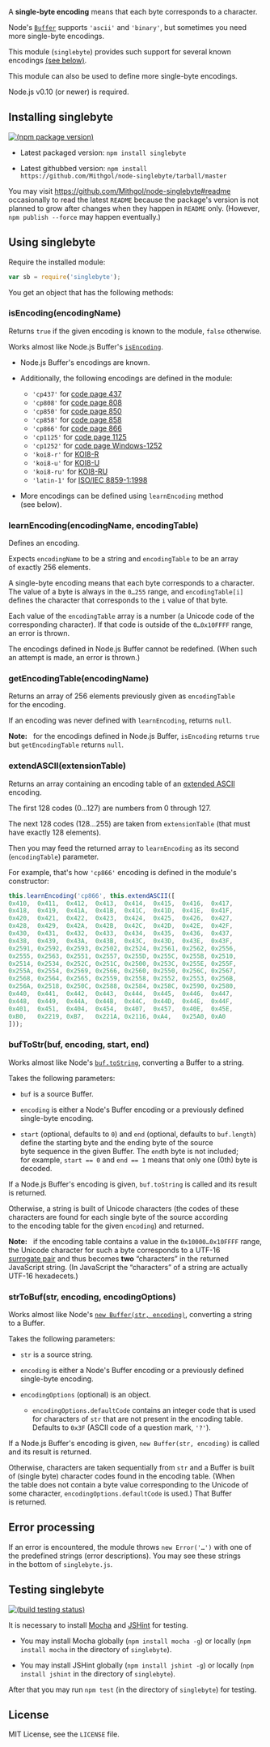 A **single-byte encoding** means that each byte corresponds to a character.

Node's [`Buffer`](http://nodejs.org/docs/latest/api/buffer.html) supports `'ascii'` and `'binary'`, but sometimes you need more single-byte encodings.

This module (`singlebyte`) provides such support for several known encodings [(see below)](#isencodingencodingname).

This module can also be used to define more single-byte encodings.

Node.js v0.10 (or newer) is required.

## Installing singlebyte

[![(npm package version)](https://badge.fury.io/js/singlebyte.png)](https://npmjs.org/package/singlebyte)

* Latest packaged version: `npm install singlebyte`

* Latest githubbed version: `npm install https://github.com/Mithgol/node-singlebyte/tarball/master`

You may visit https://github.com/Mithgol/node-singlebyte#readme occasionally to read the latest `README` because the package's version is not planned to grow after changes when they happen in `README` only. (However, `npm publish --force` may happen eventually.)

## Using singlebyte

Require the installed module:

```js
var sb = require('singlebyte');
```

You get an object that has the following methods:

### isEncoding(encodingName)

Returns `true` if the given encoding is known to the module, `false` otherwise.

Works almost like Node.js Buffer's [`isEncoding`](http://nodejs.org/docs/latest/api/buffer.html#buffer_class_method_buffer_isencoding_encoding).

* Node.js Buffer's encodings are known.

* Additionally, the following encodings are defined in the module:
   * `'cp437'` for [code page 437](http://en.wikipedia.org/wiki/Code_page_437)
   * `'cp808'` for [code page 808](http://www-03.ibm.com/systems/i/software/globalization/codepages.html)
   * `'cp850'` for [code page 850](http://en.wikipedia.org/wiki/Code_page_850)
   * `'cp858'` for [code page 858](http://en.wikipedia.org/wiki/Code_page_858)
   * `'cp866'` for [code page 866](http://en.wikipedia.org/wiki/Code_page_866)
   * `'cp1125'` for [code page 1125](http://ru.wikipedia.org/wiki/CP1125)
   * `'cp1252'` for [code page Windows-1252](http://en.wikipedia.org/wiki/Windows-1252)
   * `'koi8-r'` for [KOI8-R](http://en.wikipedia.org/wiki/KOI8-R)
   * `'koi8-u'` for [KOI8-U](http://en.wikipedia.org/wiki/KOI8-U)
   * `'koi8-ru'` for [KOI8-RU](http://ru.wikipedia.org/wiki/KOI8-R)
   * `'latin-1'` for [ISO/IEC 8859-1:1998](http://en.wikipedia.org/wiki/ISO/IEC_8859-1)

* More encodings can be defined using `learnEncoding` method (see below).

### learnEncoding(encodingName, encodingTable)

Defines an encoding.

Expects `encodingName` to be a string and `encodingTable` to be an array of exactly 256 elements.

A single-byte encoding means that each byte corresponds to a character. The value of a byte is always in the `0…255` range, and `encodingTable[i]` defines the character that corresponds to the `i` value of that byte.

Each value of the `encodingTable` array is a number (a Unicode code of the corresponding character). If that code is outside of the `0…0x10FFFF` range, an error is thrown.

The encodings defined in Node.js Buffer cannot be redefined. (When such an attempt is made, an error is thrown.)

### getEncodingTable(encodingName)

Returns an array of 256 elements previously given as `encodingTable` for the encoding.

If an encoding was never defined with `learnEncoding`, returns `null`.

**Note:**   for the encodings defined in Node.js Buffer, `isEncoding` returns `true` but `getEncodingTable` returns `null`.

### extendASCII(extensionTable)

Returns an array containing an encoding table of an [extended ASCII](http://en.wikipedia.org/wiki/Extended_ASCII) encoding.

The first 128 codes (0…127) are numbers from 0 through 127.

The next 128 codes (128…255) are taken from `extensionTable` (that must have exactly 128 elements).

Then you may feed the returned array to `learnEncoding` as its second (`encodingTable`) parameter.

For example, that's how `'cp866'` encoding is defined in the module's constructor:

```js
this.learnEncoding('cp866', this.extendASCII([
0x410,  0x411,  0x412,  0x413,  0x414,  0x415,  0x416,  0x417,
0x418,  0x419,  0x41A,  0x41B,  0x41C,  0x41D,  0x41E,  0x41F,
0x420,  0x421,  0x422,  0x423,  0x424,  0x425,  0x426,  0x427,
0x428,  0x429,  0x42A,  0x42B,  0x42C,  0x42D,  0x42E,  0x42F,
0x430,  0x431,  0x432,  0x433,  0x434,  0x435,  0x436,  0x437,
0x438,  0x439,  0x43A,  0x43B,  0x43C,  0x43D,  0x43E,  0x43F,
0x2591, 0x2592, 0x2593, 0x2502, 0x2524, 0x2561, 0x2562, 0x2556,
0x2555, 0x2563, 0x2551, 0x2557, 0x255D, 0x255C, 0x255B, 0x2510,
0x2514, 0x2534, 0x252C, 0x251C, 0x2500, 0x253C, 0x255E, 0x255F,
0x255A, 0x2554, 0x2569, 0x2566, 0x2560, 0x2550, 0x256C, 0x2567,
0x2568, 0x2564, 0x2565, 0x2559, 0x2558, 0x2552, 0x2553, 0x256B,
0x256A, 0x2518, 0x250C, 0x2588, 0x2584, 0x258C, 0x2590, 0x2580,
0x440,  0x441,  0x442,  0x443,  0x444,  0x445,  0x446,  0x447,
0x448,  0x449,  0x44A,  0x44B,  0x44C,  0x44D,  0x44E,  0x44F,
0x401,  0x451,  0x404,  0x454,  0x407,  0x457,  0x40E,  0x45E,
0xB0,   0x2219, 0xB7,   0x221A, 0x2116, 0xA4,   0x25A0, 0xA0
]));
```

### bufToStr(buf, encoding, start, end)

Works almost like Node's [`buf.toString`](http://nodejs.org/docs/latest/api/buffer.html#buffer_buf_tostring_encoding_start_end), converting a Buffer to a string.

Takes the following parameters:

* `buf` is a source Buffer.

* `encoding` is either a Node's Buffer encoding or a previously defined single-byte encoding.

* `start` (optional, defaults to `0`) and `end` (optional, defaults to `buf.length`) define the starting byte and the ending byte of the source byte sequence in the given Buffer. The `end`th byte is not included; for example, `start == 0` and `end == 1` means that only one (0th) byte is decoded.

If a Node.js Buffer's encoding is given, `buf.toString` is called and its result is returned.

Otherwise, a string is built of Unicode characters (the codes of these characters are found for each single byte of the source according to the encoding table for the given `encoding`) and returned.

**Note:**   if the encoding table contains a value in the `0x10000…0x10FFFF` range, the Unicode character for such a byte corresponds to a UTF-16 [surrogate pair](http://en.wikipedia.org/wiki/UTF-16#Code_points_U.2B10000_to_U.2B10FFFF) and thus becomes **two** “characters” in the returned JavaScript string. (In JavaScript the “characters” of a string are actually UTF-16 hexadecets.)

### strToBuf(str, encoding, encodingOptions)

Works almost like Node's [`new Buffer(str, encoding)`](http://nodejs.org/docs/latest/api/buffer.html#buffer_new_buffer_str_encoding), converting a string to a Buffer.

Takes the following parameters:

* `str` is a source string.

* `encoding` is either a Node's Buffer encoding or a previously defined single-byte encoding.

* `encodingOptions` (optional) is an object.
  * `encodingOptions.defaultCode` contains an integer code that is used for characters of `str` that are not present in the encoding table. Defaults to `0x3F` (ASCII code of a question mark, `'?'`).

If a Node.js Buffer's encoding is given, `new Buffer(str, encoding)` is called and its result is returned.

Otherwise, characters are taken sequentially from `str` and a Buffer is built of (single byte) character codes found in the encoding table. (When the table does not contain a byte value corresponding to the Unicode of some character, `encodingOptions.defaultCode` is used.) That Buffer is returned.

## Error processing

If an error is encountered, the module throws `new Error('…')` with one of the predefined strings (error descriptions). You may see these strings in the bottom of `singlebyte.js`.

## Testing singlebyte

[![(build testing status)](https://travis-ci.org/Mithgol/node-singlebyte.png?branch=master)](https://travis-ci.org/Mithgol/node-singlebyte)

It is necessary to install [Mocha](http://visionmedia.github.io/mocha/) and [JSHint](http://jshint.com/) for testing.

* You may install Mocha globally (`npm install mocha -g`) or locally (`npm install mocha` in the directory of `singlebyte`).

* You may install JSHint globally (`npm install jshint -g`) or locally (`npm install jshint` in the directory of `singlebyte`).

After that you may run `npm test` (in the directory of `singlebyte`) for testing.

## License

MIT License, see the `LICENSE` file.